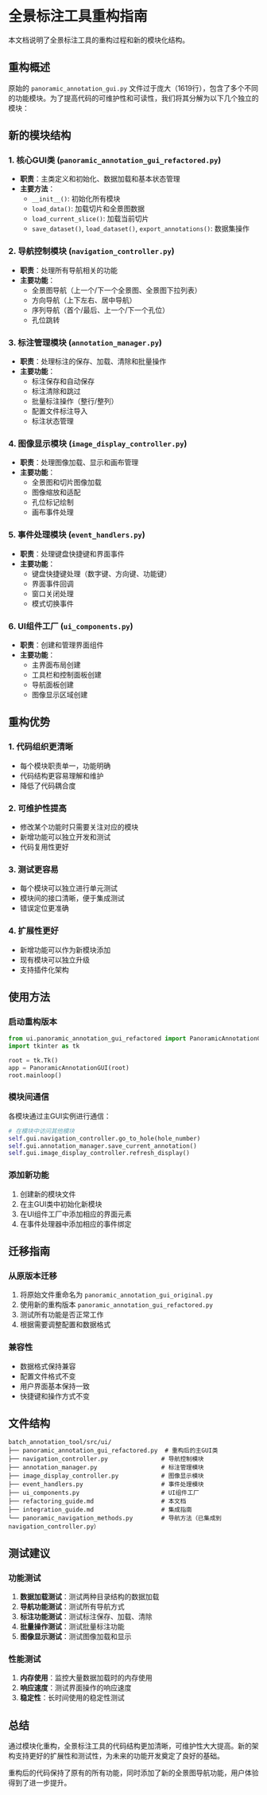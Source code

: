# 全景标注工具重构指南

本文档说明了全景标注工具的重构过程和新的模块化结构。

## 重构概述

原始的 `panoramic_annotation_gui.py` 文件过于庞大（1619行），包含了多个不同的功能模块。为了提高代码的可维护性和可读性，我们将其分解为以下几个独立的模块：

## 新的模块结构

### 1. 核心GUI类 (`panoramic_annotation_gui_refactored.py`)
- **职责**：主类定义和初始化、数据加载和基本状态管理
- **主要方法**：
  - `__init__()`: 初始化所有模块
  - `load_data()`: 加载切片和全景图数据
  - `load_current_slice()`: 加载当前切片
  - `save_dataset()`, `load_dataset()`, `export_annotations()`: 数据集操作

### 2. 导航控制模块 (`navigation_controller.py`)
- **职责**：处理所有导航相关的功能
- **主要功能**：
  - 全景图导航（上一个/下一个全景图、全景图下拉列表）
  - 方向导航（上下左右、居中导航）
  - 序列导航（首个/最后、上一个/下一个孔位）
  - 孔位跳转

### 3. 标注管理模块 (`annotation_manager.py`)
- **职责**：处理标注的保存、加载、清除和批量操作
- **主要功能**：
  - 标注保存和自动保存
  - 标注清除和跳过
  - 批量标注操作（整行/整列）
  - 配置文件标注导入
  - 标注状态管理

### 4. 图像显示模块 (`image_display_controller.py`)
- **职责**：处理图像加载、显示和画布管理
- **主要功能**：
  - 全景图和切片图像加载
  - 图像缩放和适配
  - 孔位标记绘制
  - 画布事件处理

### 5. 事件处理模块 (`event_handlers.py`)
- **职责**：处理键盘快捷键和界面事件
- **主要功能**：
  - 键盘快捷键处理（数字键、方向键、功能键）
  - 界面事件回调
  - 窗口关闭处理
  - 模式切换事件

### 6. UI组件工厂 (`ui_components.py`)
- **职责**：创建和管理界面组件
- **主要功能**：
  - 主界面布局创建
  - 工具栏和控制面板创建
  - 导航面板创建
  - 图像显示区域创建

## 重构优势

### 1. 代码组织更清晰
- 每个模块职责单一，功能明确
- 代码结构更容易理解和维护
- 降低了代码耦合度

### 2. 可维护性提高
- 修改某个功能时只需要关注对应的模块
- 新增功能可以独立开发和测试
- 代码复用性更好

### 3. 测试更容易
- 每个模块可以独立进行单元测试
- 模块间的接口清晰，便于集成测试
- 错误定位更准确

### 4. 扩展性更好
- 新增功能可以作为新模块添加
- 现有模块可以独立升级
- 支持插件化架构

## 使用方法

### 启动重构版本
```python
from ui.panoramic_annotation_gui_refactored import PanoramicAnnotationGUI
import tkinter as tk

root = tk.Tk()
app = PanoramicAnnotationGUI(root)
root.mainloop()
```

### 模块间通信
各模块通过主GUI实例进行通信：
```python
# 在模块中访问其他模块
self.gui.navigation_controller.go_to_hole(hole_number)
self.gui.annotation_manager.save_current_annotation()
self.gui.image_display_controller.refresh_display()
```

### 添加新功能
1. 创建新的模块文件
2. 在主GUI类中初始化新模块
3. 在UI组件工厂中添加相应的界面元素
4. 在事件处理器中添加相应的事件绑定

## 迁移指南

### 从原版本迁移
1. 将原始文件重命名为 `panoramic_annotation_gui_original.py`
2. 使用新的重构版本 `panoramic_annotation_gui_refactored.py`
3. 测试所有功能是否正常工作
4. 根据需要调整配置和数据格式

### 兼容性
- 数据格式保持兼容
- 配置文件格式不变
- 用户界面基本保持一致
- 快捷键和操作方式不变

## 文件结构

```
batch_annotation_tool/src/ui/
├── panoramic_annotation_gui_refactored.py  # 重构后的主GUI类
├── navigation_controller.py               # 导航控制模块
├── annotation_manager.py                  # 标注管理模块
├── image_display_controller.py            # 图像显示模块
├── event_handlers.py                      # 事件处理模块
├── ui_components.py                       # UI组件工厂
├── refactoring_guide.md                   # 本文档
├── integration_guide.md                   # 集成指南
└── panoramic_navigation_methods.py        # 导航方法（已集成到navigation_controller.py）
```

## 测试建议

### 功能测试
1. **数据加载测试**：测试两种目录结构的数据加载
2. **导航功能测试**：测试所有导航方式
3. **标注功能测试**：测试标注保存、加载、清除
4. **批量操作测试**：测试批量标注功能
5. **图像显示测试**：测试图像加载和显示

### 性能测试
1. **内存使用**：监控大量数据加载时的内存使用
2. **响应速度**：测试界面操作的响应速度
3. **稳定性**：长时间使用的稳定性测试

## 总结

通过模块化重构，全景标注工具的代码结构更加清晰，可维护性大大提高。新的架构支持更好的扩展性和测试性，为未来的功能开发奠定了良好的基础。

重构后的代码保持了原有的所有功能，同时添加了新的全景图导航功能，用户体验得到了进一步提升。